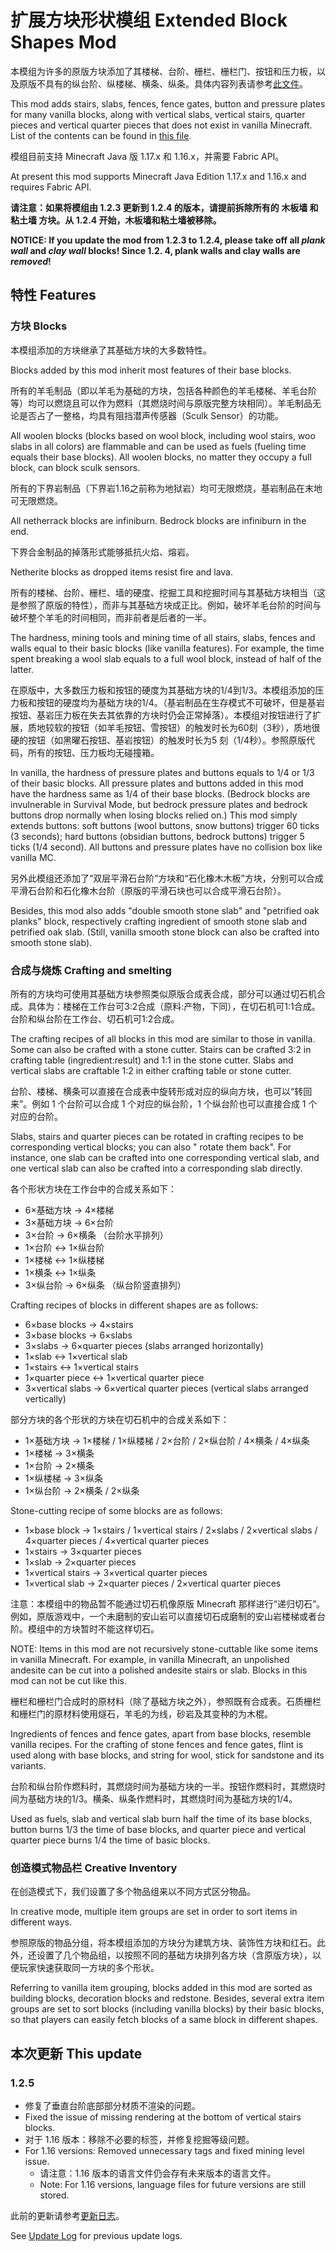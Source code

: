 # 扩展方块形状模组 Extended Block Shapes Mod

本模组为许多的原版方块添加了其楼梯、台阶、栅栏、栅栏门、按钮和压力板，以及原版不具有的纵台阶、纵楼梯、横条、纵条。具体内容列表请参考[此文件](BlockList.md)。

This mod adds stairs, slabs, fences, fence gates, button and pressure plates for many vanilla blocks, along with
vertical slabs, vertical stairs, quarter pieces and vertical quarter pieces that does not exist in vanilla Minecraft.
List of the contents can be found in [this file](BlockList.md).

模组目前支持 Minecraft Java 版 1.17.x 和 1.16.x，并需要 Fabric API。

At present this mod supports Minecraft Java Edition 1.17.x and 1.16.x and requires Fabric API.

**请注意：如果将模组由 1.2.3 更新到 1.2.4 的版本，请提前拆除所有的 木板墙 和 粘土墙 方块。从 1.2.4 开始，木板墙和粘土墙被移除。**

**NOTICE: If you update the mod from 1.2.3 to 1.2.4, please take off all _plank wall_ and _clay wall_ blocks! Since 1.2.
4, plank walls and clay walls are _removed_!** 

## 特性 Features

### 方块 Blocks

本模组添加的方块继承了其基础方块的大多数特性。

Blocks added by this mod inherit most features of their base blocks.

所有的羊毛制品（即以羊毛为基础的方块，包括各种颜色的羊毛楼梯、羊毛台阶等）均可以燃烧且可以作为燃料（其燃烧时间与原版完整方块相同）。羊毛制品无论是否占了一整格，均具有阻挡潜声传感器（Sculk Sensor）的功能。

All woolen blocks (blocks based on wool block, including wool stairs, woo slabs in all colors) are flammable and can be
used as fuels (fueling time equals their base blocks). All woolen blocks, no matter they occupy a full block, can block
sculk sensors.

所有的下界岩制品（下界岩1.16之前称为地狱岩）均可无限燃烧，基岩制品在末地可无限燃烧。

All netherrack blocks are infiniburn. Bedrock blocks are infiniburn in the end.

下界合金制品的掉落形式能够抵抗火焰、熔岩。

Netherite blocks as dropped items resist fire and lava.

所有的楼梯、台阶、栅栏、墙的硬度、挖掘工具和挖掘时间与其基础方块相当（这是参照了原版的特性），而非与其基础方块成正比。例如，破坏羊毛台阶的时间与破坏整个羊毛的时间相同，而非前者是后者的一半。

The hardness, mining tools and mining time of all stairs, slabs, fences and walls equal to their basic blocks (like
vanilla features). For example, the time spent breaking a wool slab equals to a full wool block, instead of half of the
latter.

在原版中，大多数压力板和按钮的硬度为其基础方块的1/4到1/3。本模组添加的压力板和按钮的硬度均为基础方块的1/4。（基岩制品在生存模式不可破坏，但是基岩按钮、基岩压力板在失去其依靠的方块时仍会正常掉落）。本模组对按钮进行了扩展，质地较软的按钮（如羊毛按钮、雪按钮）的触发时长为60刻（3秒），质地很硬的按钮（如黑曜石按钮、基岩按钮）的触发时长为5
刻（1/4秒）。参照原版代码，所有的按钮、压力板均无碰撞箱。

In vanilla, the hardness of pressure plates and buttons equals to 1/4 or 1/3 of their basic blocks. All pressure plates
and buttons added in this mod have the hardness same as 1/4 of their base blocks. (Bedrock blocks are invulnerable in
Survival Mode, but bedrock pressure plates and bedrock buttons drop normally when losing blocks relied on.) This mod
simply extends buttons: soft buttons (wool buttons, snow buttons) trigger 60 ticks (3 seconds); hard buttons
(obsidian buttons, bedrock buttons) trigger 5 ticks (1/4 second). All buttons and pressure plates have no collision box
like vanilla MC.

另外此模组还添加了“双层平滑石台阶”方块和“石化橡木木板”方块，分别可以合成平滑石台阶和石化橡木台阶（原版的平滑石块也可以合成平滑石台阶）。

Besides, this mod also adds "double smooth stone slab" and "petrified oak planks" block, respectively crafting
ingredient of smooth stone slab and petrified oak slab. (Still, vanilla smooth stone block can also be crafted into
smooth stone slab).

### 合成与烧炼 Crafting and smelting

所有的方块均可使用其基础方块参照类似原版合成表合成，部分可以通过切石机合成。具体为：楼梯在工作台可3:2合成（原料:产物，下同），在切石机可1:1合成。台阶和纵台阶在工作台、切石机可1:2合成。

The crafting recipes of all blocks in this mod are similar to those in vanilla. Some can also be crafted with a stone
cutter. Stairs can be crafted 3:2 in crafting table (ingredient:result) and 1:1 in the stone cutter. Slabs and vertical
slabs are craftable 1:2 in either crafting table or stone cutter.

台阶、楼梯、横条可以直接在合成表中旋转形成对应的纵向方块，也可以“转回来”。例如 1 个台阶可以合成 1 个对应的纵台阶，1 个纵台阶也可以直接合成 1 个对应的台阶。

Slabs, stairs and quarter pieces can be rotated in crafting recipes to be corresponding vertical blocks; you can also "
rotate them back". For instance, one slab can be crafted into one corresponding vertical slab, and one vertical slab can
also be crafted into a corresponding slab directly.

各个形状方块在工作台中的合成关系如下：

- 6×基础方块 → 4×楼梯
- 3×基础方块 → 6×台阶
- 3×台阶 → 6×横条 （台阶水平排列）
- 1×台阶 ↔ 1×纵台阶
- 1×楼梯 ↔ 1×纵楼梯
- 1×横条 ↔ 1×纵条
- 3×纵台阶 → 6×纵条 （纵台阶竖直排列）

Crafting recipes of blocks in different shapes are as follows:

- 6×base blocks → 4×stairs
- 3×base blocks → 6×slabs
- 3×slabs → 6×quarter pieces (slabs arranged horizontally)
- 1×slab ↔ 1×vertical slab
- 1×stairs ↔ 1×vertical stairs
- 1×quarter piece ↔ 1×vertical quarter piece
- 3×vertical slabs → 6×vertical quarter pieces (vertical slabs arranged vertically)

部分方块的各个形状的方块在切石机中的合成关系如下：

- 1×基础方块 → 1×楼梯 / 1×纵楼梯 / 2×台阶 / 2×纵台阶 / 4×横条 / 4×纵条
- 1×楼梯 → 3×横条
- 1×台阶 → 2×横条
- 1×纵楼梯 → 3×纵条
- 1×纵台阶 → 2×横条 / 2×纵条

Stone-cutting recipe of some blocks are as follows:

- 1×base block → 1×stairs / 1×vertical stairs / 2×slabs / 2×vertical slabs / 4×quarter pieces / 4×vertical quarter
  pieces
- 1×stairs → 3×quarter pieces
- 1×slab → 2×quarter pieces
- 1×vertical stairs → 3×vertical quarter pieces
- 1×vertical slab → 2×quarter pieces / 2×vertical quarter pieces

注意：本模组中的物品暂不能通过切石机像原版 Minecraft 那样进行“递归切石”。例如，原版游戏中，一个未磨制的安山岩可以直接切石成磨制的安山岩楼梯或者台阶。模组中的方块暂时不能这样切石。

NOTE: Items in this mod are not recursively stone-cuttable like some items in vanilla Minecraft. For example, in vanilla
Minecraft, an unpolished andesite can be cut into a polished andesite stairs or slab. Blocks in this mod can not be cut
like this.

栅栏和栅栏门合成时的原材料（除了基础方块之外），参照既有合成表。石质栅栏和栅栏门的原材料使用燧石，羊毛的为线，砂岩及其变种的为木棍。

Ingredients of fences and fence gates, apart from base blocks, resemble vanilla recipes. For the crafting of stone
fences and fence gates, flint is used along with base blocks, and string for wool, stick for sandstone and its variants.

台阶和纵台阶作燃料时，其燃烧时间为基础方块的一半。按钮作燃料时，其燃烧时间为基础方块的1/3。横条、纵条作燃料时，其燃烧时间为基础方块的1/4。

Used as fuels, slab and vertical slab burn half the time of its base blocks, button burns 1/3 the time of base blocks,
and quarter piece and vertical quarter piece burns 1/4 the time of basic blocks.

### 创造模式物品栏 Creative Inventory

在创造模式下，我们设置了多个物品组来以不同方式区分物品。

In creative mode, multiple item groups are set in order to sort items in different ways.

参照原版的物品分组，将本模组添加的方块分为建筑方块、装饰性方块和红石。此外，还设置了几个物品组，以按照不同的基础方块排列各方块（含原版方块），以便玩家快速获取同一方块的多个形状。

Referring to vanilla item grouping, blocks added in this mod are sorted as building blocks, decoration blocks and
redstone. Besides, several extra item groups are set to sort blocks (including vanilla blocks) by their basic blocks, so
that players can easily fetch blocks of a same block in different shapes.

## 本次更新 This update

### 1.2.5
- 修复了垂直台阶底部部分材质不渲染的问题。
- Fixed the issue of missing rendering at the bottom of vertical stairs blocks.
- 对于 1.16 版本：移除不必要的标签，并修复挖掘等级问题。
- For 1.16 versions: Removed unnecessary tags and fixed mining level issue.
  - 请注意：1.16 版本的语言文件仍会存有未来版本的语言文件。
  - Note: For 1.16 versions, language files for future versions are still stored.

此前的更新请参考[更新日志](UpdateLog.md)。

See [Update Log](UpdateLog.md) for previous update logs.